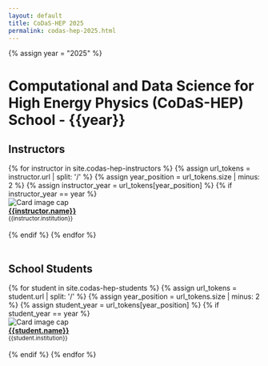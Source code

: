 ```yaml
---
layout: default
title: CoDaS-HEP 2025
permalink: codas-hep-2025.html
---
```



{% assign year = "2025" %}

# Computational and Data Science for High Energy Physics (CoDaS-HEP) School - {{year}}


## Instructors

<div class="container-fluid">
    <div class="row">
    {% for instructor in site.codas-hep-instructors %}
    {% assign url_tokens = instructor.url | split: '/' %}
    {% assign year_position = url_tokens.size | minus: 2 %}
    {% assign instructor_year = url_tokens[year_position] %}
    {% if instructor_year == year %}
        <div class="card" style="width: 12rem;">
            <img class="card-img-top" src="{{instructor.photo}}" alt="Card image cap">
            <div class="card-body d-flex flex-column">
                <div class="card-text">
                    <b><a href="{{instructor.url}}">{{instructor.name}}</a></b><br>
                    <small>{{instructor.institution}}</small><br><br>
                </div>
            </div>
        </div>
    {% endif %}
    {% endfor %}
    </div>
    <br>
</div>

## School Students

<div class="container-fluid">
    <div class="row">
    {% for student in site.codas-hep-students %}
    {% assign url_tokens = student.url | split: '/' %}
    {% assign year_position = url_tokens.size | minus: 2 %}
    {% assign student_year = url_tokens[year_position] %}
    {% if student_year == year %}
        <div class="card" style="width: 12rem;">
            <img class="card-img-top" src="{{student.photo}}" alt="Card image cap">
            <div class="card-body d-flex flex-column">
                <div class="card-text">
                    <b><a href="{{student.url}}">{{student.name}}</a></b><br>
                    <small>{{student.institution}}</small><br><br>
                </div>
            </div>
        </div>
    {% endif %}
    {% endfor %}
    </div>
    <br>
</div>
